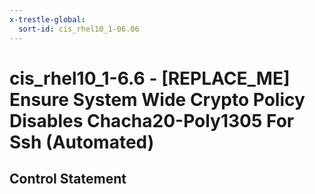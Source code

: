 ```yaml
---
x-trestle-global:
  sort-id: cis_rhel10_1-06.06
---
```


# cis_rhel10_1-6.6 - \[REPLACE_ME\] Ensure System Wide Crypto Policy Disables Chacha20-Poly1305 For Ssh (Automated)

## Control Statement
